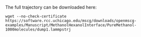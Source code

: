 The full trajectory can be downloaded here: 

```
wget --no-check-certificate https://software.rcc.uchicago.edu/mscg/downloads/openmscg-examples/Manuscript/MethanolHexanolInterface/PureMethanol-1000molecules/dump1.lammpstrj
```

